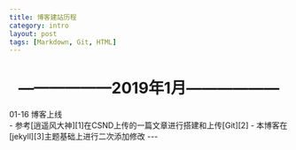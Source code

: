 ```yaml
---
title: 博客建站历程
category: intro
layout: post
tags: [Markdown, Git, HTML]
---
```


# <center>——————2019年1月——————</center>
<div class="table-title">01-16 博客上线</div>
- 参考[逍遥风大神][1]在CSND上传的一篇文章进行搭建和上传[Git][2]
- 本博客在[jekyll][3]主题基础上进行二次添加修改
---

[1]: https://blog.csdn.net/xhq13995711417/article/details/101032806
[2]: https://github.com/Nvzjuir/nvzjuir.github.io
[3]: https://github.com/rlue/jekyll-solana